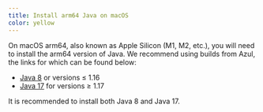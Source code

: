 ```yaml
---
title: Install arm64 Java on macOS
color: yellow
---
```


On macOS arm64, also known as Apple Silicon (M1, M2, etc.), you will need to install the arm64 version of Java. We recommend using builds from Azul, the links for which can be found below:

- [Java 8](https://www.azul.com/downloads/?version=java-8-lts&os=macos&architecture=arm-64-bit&package=jdk#zulu) or versions ≤ 1.16
- [Java 17](https://www.azul.com/downloads/?version=java-17-lts&os=macos&architecture=arm-64-bit&package=jdk#zulu) for versions ≥ 1.17

It is recommended to install both Java 8 and Java 17.
